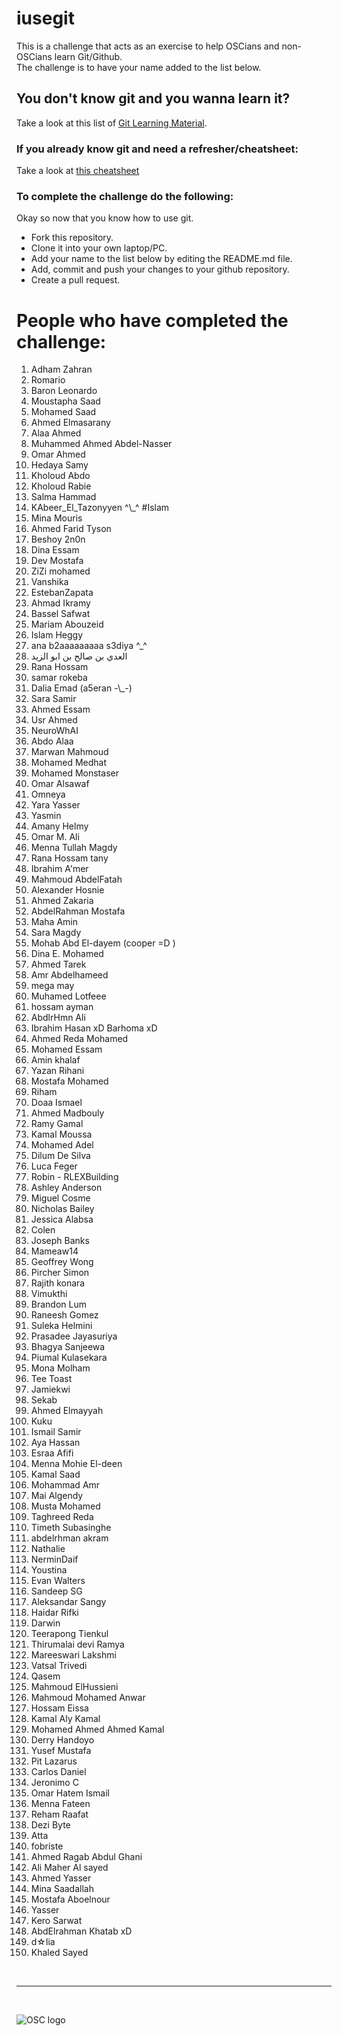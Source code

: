 # iusegit

This is a challenge that acts as an exercise to help OSCians and non-OSCians learn Git/Github.<br/>
The challenge is to have your name added to the list below.<br/>

## You don't know git and you wanna learn it?
Take a look at this list of [Git Learning Material](LearningResources.md).

### If you already know git and need a refresher/cheatsheet:
Take a look at [this cheatsheet](Cheatsheet.md)

### To complete the challenge do the following:
Okay so now that you know how to use git.
* Fork this repository.
* Clone it into your own laptop/PC.
* Add your name to the list below by editing the README.md file.
* Add, commit and push your changes to your github repository.
* Create a pull request.

# People who have completed the challenge:
<ol>
  <li>Adham Zahran</li>
  <li>Romario</li>
  <li>Baron Leonardo</li>
  <li>Moustapha Saad</li>
  <li>Mohamed Saad</li>
  <li>Ahmed Elmasarany</li>
  <li>Alaa Ahmed</li>
  <li>Muhammed Ahmed Abdel-Nasser</li>
  <li>Omar Ahmed</li>
  <li>Hedaya Samy</li>
  <li>Kholoud Abdo</li>
  <li>Kholoud Rabie</li>
  <li>Salma Hammad</li>
  <li>KAbeer_El_Tazonyyen ^\_^ #Islam</li>
  <li>Mina Mouris</li>
  <li>Ahmed Farid Tyson</li>
  <li>Beshoy 2n0n</li>
  <li>Dina Essam</li>
  <li>Dev Mostafa</li>
  <li>ZiZi mohamed</li>
  <li>Vanshika</li>
  <li>EstebanZapata</li>
  <li>Ahmad Ikramy</li>
  <li>Bassel Safwat</li>
  <li>Mariam Abouzeid</li>
  <li>Islam Heggy</li>
  <li>ana b2aaaaaaaaa s3diya ^_^</li>
  <li>العدي بن صالح بن ابو الزيد</li>
  <li>Rana Hossam</li>
  <li>samar rokeba</li>
  <li>Dalia Emad (a5eran -\_-)</li>
  <li>Sara Samir</li>
  <li>Ahmed Essam</li>
  <li>Usr Ahmed</li>
  <li>NeuroWhAI</li>
  <li>Abdo Alaa</li>
  <li>Marwan Mahmoud</li>
  <li>Mohamed Medhat</li>
  <li>Mohamed Monstaser</li>
  <li>Omar Alsawaf</li>
  <li>Omneya</li>
  <li>Yara Yasser</li>
  <li>Yasmin</li>
  <li>Amany Helmy</li>
  <li>Omar M. Ali</li>
  <li>Menna Tullah Magdy</li>
  <li>Rana Hossam tany</li>
  <li>Ibrahim A'mer</li>
  <li>Mahmoud AbdelFatah</li>
  <li>Alexander Hosnie</li>
  <li>Ahmed Zakaria</li>
  <li>AbdelRahman Mostafa</li>
  <li>Maha Amin</li>
  <li>Sara Magdy</li>
  <li>Mohab Abd El-dayem (cooper =D )</li>
  <li>Dina E. Mohamed</li>
  <li>Ahmed Tarek</li>
  <li>Amr Abdelhameed</li>
  <li>mega may</li>
  <li>Muhamed Lotfeee</li>
  <li>hossam ayman</li>
  <li>AbdlrHmn Ali</li>
  <li>Ibrahim Hasan xD Barhoma xD</li>
  <li>Ahmed Reda Mohamed</li>
  <li>Mohamed Essam</li>
  <li>Amin khalaf</li>
  <li>Yazan Rihani</li>
  <li>Mostafa Mohamed</li>
  <li>Riham </li>
  <li>Doaa Ismael </li>
  <li>Ahmed Madbouly</li>
  <li>Ramy Gamal</li>
  <li>Kamal Moussa</li>
  <li>Mohamed Adel</li>
  <li>Dilum De Silva</li>
  <li>Luca Feger</li>
  <li>Robin - RLEXBuilding</li>
  <li>Ashley Anderson</li>
  <li>Miguel Cosme</li>
  <li>Nicholas Bailey</li>
  <li>Jessica Alabsa</li>
  <li>Colen</li>
  <li>Joseph Banks</li>
  <li>Mameaw14</li>
  <li>Geoffrey Wong</li>
  <li>Pircher Simon</li>
  <li>Rajith konara</li>
  <li>Vimukthi</li>
  <li>Brandon Lum</li>
  <li>Raneesh Gomez</li>
  <li>Suleka Helmini</li>
  <li>Prasadee Jayasuriya</li>
  <li>Bhagya Sanjeewa</li>
  <li>Piumal Kulasekara</li>
  <li>Mona Molham</li>
  <li>Tee Toast</li>
  <li>Jamiekwi</li>
  <li>Sekab</li>
  <li>Ahmed Elmayyah</li>
  <li>Kuku</li>
  <li>Ismail Samir</li>
  <li>Aya Hassan</li>
  <li>Esraa Afifi</li>
  <li>Menna Mohie El-deen</li>
  <li>Kamal Saad</li>
  <li>Mohammad Amr</li>
  <li>Mai Algendy</li>
  <li>Musta Mohamed</li>
  <li>Taghreed Reda</li>
  <li>Timeth Subasinghe</li>
  <li>abdelrhman akram </li>
  <li>Nathalie</li>
  <li>NerminDaif</li>
  <li>Youstina</li>
  <li>Evan Walters</li>
  <li>Sandeep SG</li>
  <li>Aleksandar Sangy</li>
  <li>Haidar Rifki</li>
  <li>Darwin</li>
  <li>Teerapong Tienkul</li>
  <li>Thirumalai devi Ramya</li> 
  <li>Mareeswari Lakshmi</li>
  <li>Vatsal Trivedi</li>
  <li>Qasem</li>
  <li>Mahmoud ElHussieni</li>
  <li>Mahmoud Mohamed Anwar</li>
  <li>Hossam Eissa</li>
  <li>Kamal Aly Kamal</li>
  <li>Mohamed Ahmed Ahmed Kamal</li>
  <li>Derry Handoyo</li>
  <li>Yusef Mustafa</li>
  <li>Pit Lazarus</li>  
  <li>Carlos Daniel</li>
  <li>Jeronimo C</li>
  <li>Omar Hatem Ismail</li>
  <li>Menna Fateen</li>
  <li>Reham Raafat</li>
  <li>Dezi Byte</li>
  <li>Atta</li>
  <li>fobriste</li>
  <li>Ahmed Ragab Abdul Ghani</li>
  <li>Ali Maher Al sayed</li>
  <li>Ahmed Yasser</li>
  <li>Mina Saadallah</li>
  <li>Mostafa Aboelnour</li>
  <li>Yasser</li>
  <li>Kero Sarwat</li>
  <li>AbdElrahman Khatab xD</li>
    <li>d☆lia</li>
  <li>Khaled Sayed</li>
</ol> 
<br><hr><br>

![OSC logo](https://avatars.githubusercontent.com/u/8175673?s=200&v=4)
